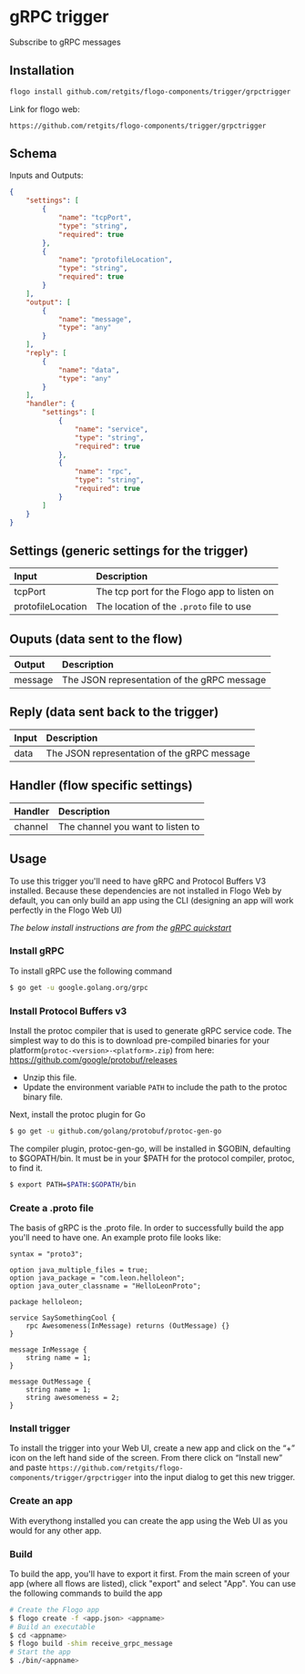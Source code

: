 # gRPC trigger

Subscribe to gRPC messages

## Installation

```bash
flogo install github.com/retgits/flogo-components/trigger/grpctrigger
```
Link for flogo web:
```
https://github.com/retgits/flogo-components/trigger/grpctrigger
```

## Schema
Inputs and Outputs:

```json
{
    "settings": [
        {
            "name": "tcpPort",
            "type": "string",
            "required": true
        },
        {
            "name": "protofileLocation",
            "type": "string",
            "required": true
        }
    ],
    "output": [
        {
            "name": "message",
            "type": "any"
        }
    ],
    "reply": [
        {
            "name": "data",
            "type": "any"
        }
    ],
    "handler": {
        "settings": [
            {
                "name": "service",
                "type": "string",
                "required": true
            },
            {
                "name": "rpc",
                "type": "string",
                "required": true
            }
        ]
    }
}
```
## Settings (generic settings for the trigger)
| Input             | Description                                  |
|:------------------|:---------------------------------------------|
| tcpPort           | The tcp port for the Flogo app to listen on  |
| protofileLocation | The location of the `.proto` file to use     |

## Ouputs (data sent to the flow)
| Output       | Description                                                  |
|:-------------|:-------------------------------------------------------------|
| message      | The JSON representation of the gRPC message                  |

## Reply (data sent back to the trigger)
| Input | Description                                  |
|:------|:---------------------------------------------|
| data  | The JSON representation of the gRPC message  |

## Handler (flow specific settings)
| Handler   | Description                                   |
|:----------|:----------------------------------------------|
| channel   | The channel you want to listen to             |

## Usage
To use this trigger you'll need to have gRPC and Protocol Buffers V3 installed. Because these dependencies are not installed in Flogo Web by default, you can only build an app using the CLI (designing an app will work perfectly in the Flogo Web UI)

_The below install instructions are from the [gRPC quickstart](https://grpc.io/docs/quickstart/go.html)_

### Install gRPC
To install gRPC use the following command
```bash
$ go get -u google.golang.org/grpc
```

### Install Protocol Buffers v3
Install the protoc compiler that is used to generate gRPC service code. The simplest way to do this is to download pre-compiled binaries for your platform(`protoc-<version>-<platform>.zip`) from here: https://github.com/google/protobuf/releases

* Unzip this file.
* Update the environment variable `PATH` to include the path to the protoc binary file.

Next, install the protoc plugin for Go
```bash
$ go get -u github.com/golang/protobuf/protoc-gen-go
```

The compiler plugin, protoc-gen-go, will be installed in $GOBIN, defaulting to $GOPATH/bin. It must be in your $PATH for the protocol compiler, protoc, to find it.
```bash
$ export PATH=$PATH:$GOPATH/bin
```

### Create a .proto file
The basis of gRPC is the .proto file. In order to successfully build the app you'll need to have one. An example proto file looks like:
```
syntax = "proto3";

option java_multiple_files = true;
option java_package = "com.leon.helloleon";
option java_outer_classname = "HelloLeonProto";

package helloleon;

service SaySomethingCool {
    rpc Awesomeness(InMessage) returns (OutMessage) {}
}

message InMessage {
    string name = 1;
}

message OutMessage {
    string name = 1;
    string awesomeness = 2;
}
```

### Install trigger
To install the trigger into your Web UI, create a new app and click on the “+” icon on the left hand side of the screen. From there click on “Install new” and paste `https://github.com/retgits/flogo-components/trigger/grpctrigger` into the input dialog to get this new trigger.

### Create an app
With everythong installed you can create the app using the Web UI as you would for any other app.

### Build
To build the app, you'll have to export it first. From the main screen of your app (where all flows are listed), click "export" and select "App". You can use the following commands to build the app
```bash
# Create the Flogo app
$ flogo create -f <app.json> <appname>
# Build an executable
$ cd <appname>
$ flogo build -shim receive_grpc_message
# Start the app
$ ./bin/<appname>
```